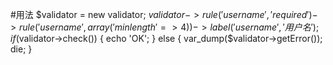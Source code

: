 #用法
    $validator = new validator;
    $validator->rule('username', 'required')
            ->rule('username', array('minlength' => 4))
            ->label('username', '用户名');
    if ($validator->check()) {
        echo 'OK';
    } else {
        var_dump($validator->getError());
        die;
    }
